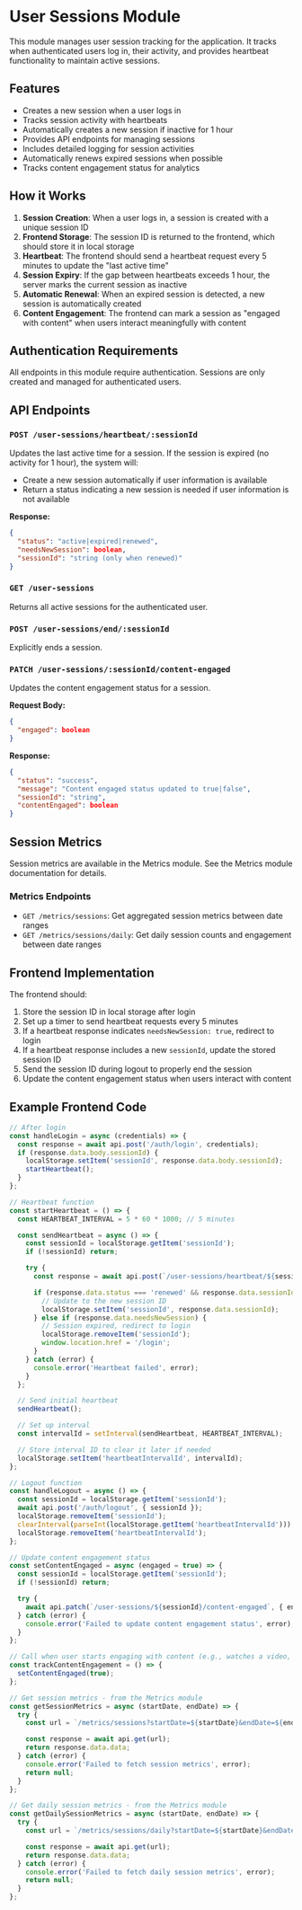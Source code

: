 # User Sessions Module

This module manages user session tracking for the application. It tracks when authenticated users log in, their activity, and provides heartbeat functionality to maintain active sessions.

## Features

- Creates a new session when a user logs in
- Tracks session activity with heartbeats
- Automatically creates a new session if inactive for 1 hour
- Provides API endpoints for managing sessions
- Includes detailed logging for session activities
- Automatically renews expired sessions when possible
- Tracks content engagement status for analytics

## How it Works

1. **Session Creation**: When a user logs in, a session is created with a unique session ID
2. **Frontend Storage**: The session ID is returned to the frontend, which should store it in local storage
3. **Heartbeat**: The frontend should send a heartbeat request every 5 minutes to update the "last active time"
4. **Session Expiry**: If the gap between heartbeats exceeds 1 hour, the server marks the current session as inactive
5. **Automatic Renewal**: When an expired session is detected, a new session is automatically created
6. **Content Engagement**: The frontend can mark a session as "engaged with content" when users interact meaningfully with content

## Authentication Requirements

All endpoints in this module require authentication. Sessions are only created and managed for authenticated users.

## API Endpoints

### `POST /user-sessions/heartbeat/:sessionId`

Updates the last active time for a session. If the session is expired (no activity for 1 hour), the system will:

- Create a new session automatically if user information is available
- Return a status indicating a new session is needed if user information is not available

**Response:**

```json
{
  "status": "active|expired|renewed",
  "needsNewSession": boolean,
  "sessionId": "string (only when renewed)"
}
```

### `GET /user-sessions`

Returns all active sessions for the authenticated user.

### `POST /user-sessions/end/:sessionId`

Explicitly ends a session.

### `PATCH /user-sessions/:sessionId/content-engaged`

Updates the content engagement status for a session.

**Request Body:**

```json
{
  "engaged": boolean
}
```

**Response:**

```json
{
  "status": "success",
  "message": "Content engaged status updated to true|false",
  "sessionId": "string",
  "contentEngaged": boolean
}
```

## Session Metrics

Session metrics are available in the Metrics module. See the Metrics module documentation for details.

### Metrics Endpoints

- `GET /metrics/sessions`: Get aggregated session metrics between date ranges
- `GET /metrics/sessions/daily`: Get daily session counts and engagement between date ranges

## Frontend Implementation

The frontend should:

1. Store the session ID in local storage after login
2. Set up a timer to send heartbeat requests every 5 minutes
3. If a heartbeat response indicates `needsNewSession: true`, redirect to login
4. If a heartbeat response includes a new `sessionId`, update the stored session ID
5. Send the session ID during logout to properly end the session
6. Update the content engagement status when users interact with content

## Example Frontend Code

```javascript
// After login
const handleLogin = async (credentials) => {
  const response = await api.post('/auth/login', credentials);
  if (response.data.body.sessionId) {
    localStorage.setItem('sessionId', response.data.body.sessionId);
    startHeartbeat();
  }
};

// Heartbeat function
const startHeartbeat = () => {
  const HEARTBEAT_INTERVAL = 5 * 60 * 1000; // 5 minutes

  const sendHeartbeat = async () => {
    const sessionId = localStorage.getItem('sessionId');
    if (!sessionId) return;

    try {
      const response = await api.post(`/user-sessions/heartbeat/${sessionId}`);

      if (response.data.status === 'renewed' && response.data.sessionId) {
        // Update to the new session ID
        localStorage.setItem('sessionId', response.data.sessionId);
      } else if (response.data.needsNewSession) {
        // Session expired, redirect to login
        localStorage.removeItem('sessionId');
        window.location.href = '/login';
      }
    } catch (error) {
      console.error('Heartbeat failed', error);
    }
  };

  // Send initial heartbeat
  sendHeartbeat();

  // Set up interval
  const intervalId = setInterval(sendHeartbeat, HEARTBEAT_INTERVAL);

  // Store interval ID to clear it later if needed
  localStorage.setItem('heartbeatIntervalId', intervalId);
};

// Logout function
const handleLogout = async () => {
  const sessionId = localStorage.getItem('sessionId');
  await api.post('/auth/logout', { sessionId });
  localStorage.removeItem('sessionId');
  clearInterval(parseInt(localStorage.getItem('heartbeatIntervalId')));
  localStorage.removeItem('heartbeatIntervalId');
};

// Update content engagement status
const setContentEngaged = async (engaged = true) => {
  const sessionId = localStorage.getItem('sessionId');
  if (!sessionId) return;

  try {
    await api.patch(`/user-sessions/${sessionId}/content-engaged`, { engaged });
  } catch (error) {
    console.error('Failed to update content engagement status', error);
  }
};

// Call when user starts engaging with content (e.g., watches a video, reads an article)
const trackContentEngagement = () => {
  setContentEngaged(true);
};

// Get session metrics - from the Metrics module
const getSessionMetrics = async (startDate, endDate) => {
  try {
    const url = `/metrics/sessions?startDate=${startDate}&endDate=${endDate}`;

    const response = await api.get(url);
    return response.data.data;
  } catch (error) {
    console.error('Failed to fetch session metrics', error);
    return null;
  }
};

// Get daily session metrics - from the Metrics module
const getDailySessionMetrics = async (startDate, endDate) => {
  try {
    const url = `/metrics/sessions/daily?startDate=${startDate}&endDate=${endDate}`;

    const response = await api.get(url);
    return response.data.data;
  } catch (error) {
    console.error('Failed to fetch daily session metrics', error);
    return null;
  }
};
```
